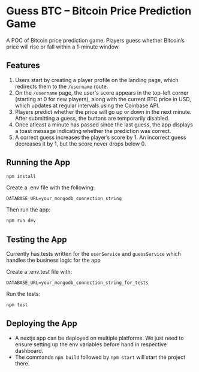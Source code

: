 # Guess BTC – Bitcoin Price Prediction Game

A POC of Bitcoin price prediction game. Players guess whether Bitcoin’s price will rise or fall within a 1-minute window.

## Features

1. Users start by creating a player profile on the landing page, which redirects them to the `/username` route.
2. On the `/username` page, the user's score appears in the top-left corner (starting at 0 for new players), along with the current BTC price in USD, which updates at regular intervals using the Coinbase API.
3. Players predict whether the price will go up or down in the next minute. After submitting a guess, the buttons are temporarily disabled.
4. Once atleast a minute has passed since the last guess, the app displays a toast message indicating whether the prediction was correct.
5. A correct guess increases the player’s score by 1. An incorrect guess decreases it by 1, but the score never drops below 0.

## Running the App

```bash
npm install
```

Create a .env file with the following:

```env
DATABASE_URL=your_mongodb_connection_string
```

Then run the app:

```bash
npm run dev
```

## Testing the App
Currently has tests written for the `userService` and `guessService` which handles the business logic for the app

Create a .env.test file with:
```env
DATABASE_URL=your_mongodb_connection_string_for_tests
```

Run the tests:
```bash
npm test
```

## Deploying the App
- A nextjs app can be deployed on multiple platforms. We just need to ensure setting up the env variables before hand in respective dashboard. 
- The commands `npm build` followed by `npm start` will start the project there. 